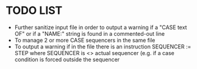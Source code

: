 TODO LIST
=========
- Further sanitize input file in order to output a warning if a "CASE text OF" or if a "NAME:" string is found in a commented-out line
- To manage 2 or more CASE sequencers in the same file
- To output a warning if in the file there is an instruction SEQUENCER := STEP where SEQUENCER is <> actual sequencer (e.g. if a case condition is forced outside the sequencer
